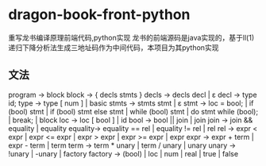 # dragon-book-front-python
重写龙书编译原理前端代码,python实现
龙书的前端源码是java实现的，基于ll(1)递归下降分析法生成三地址码作为中间代码，本项目为其python实现
## 文法
program	->	block
block 	->	{ decls stmts }
decls 	->	decls decl | ε
decl 	->	type id;
type 	->	type [ num ] | basic
stmts 	->  stmts stmt | ε
stmt 	-> 	loc = bool;
        |	if (bool) stmt
        | 	if (bool) stmt else stmt
        | 	while (bool) stmt
        | 	do stmt while (bool);
        |	break;
        |	block
loc 	->	loc [ bool ] | id
bool	-> 	bool || join | join
join 	-> 	join && equality | equality
equality->	equality == rel | equality != rel | rel
rel		-> 	expr < expr | expr <= expr | expr > expr | expr >= expr | expr
expr 	-> 	expr + term | expr - term | term
term 	-> 	term * unary | term / unary | unary
unary	-> 	!unary	| -unary | factory
factory ->	(bool) | loc | num | real | true | false